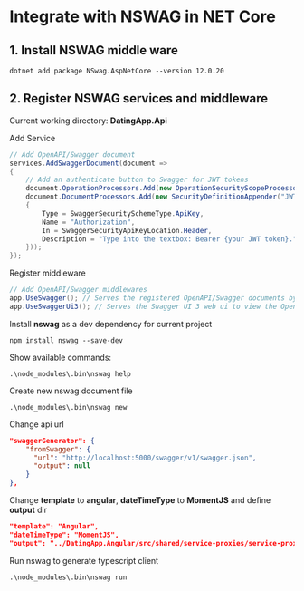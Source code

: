 # Integrate with NSWAG in NET Core

## 1. Install NSWAG middle ware

`dotnet add package NSwag.AspNetCore --version 12.0.20`

## 2. Register NSWAG services and middleware

Current working directory: **DatingApp.Api**

Add Service

```````C#
// Add OpenAPI/Swagger document
services.AddSwaggerDocument(document =>
{
    // Add an authenticate button to Swagger for JWT tokens
    document.OperationProcessors.Add(new OperationSecurityScopeProcessor("JWT"));
    document.DocumentProcessors.Add(new SecurityDefinitionAppender("JWT", new SwaggerSecurityScheme
    {
        Type = SwaggerSecuritySchemeType.ApiKey,
        Name = "Authorization",
        In = SwaggerSecurityApiKeyLocation.Header,
        Description = "Type into the textbox: Bearer {your JWT token}."
    }));
});
```````

Register middleware

````C#
// Add OpenAPI/Swagger middlewares
app.UseSwagger(); // Serves the registered OpenAPI/Swagger documents by default on `/swagger/{documentName}/swagger.json`
app.UseSwaggerUi3(); // Serves the Swagger UI 3 web ui to view the OpenAPI/Swagger documents by default on `/swagger`
````

Install **nswag** as a dev dependency for current project

    npm install nswag --save-dev

Show available commands:

    .\node_modules\.bin\nswag help

Create new nswag document file

    .\node_modules\.bin\nswag new

Change api url

```json
"swaggerGenerator": {
    "fromSwagger": {
      "url": "http://localhost:5000/swagger/v1/swagger.json",
      "output": null
    }
},
```

Change **template** to **angular**, **dateTimeType** to **MomentJS** and define **output** dir

```json
"template": "Angular",
"dateTimeType": "MomentJS",
"output": "../DatingApp.Angular/src/shared/service-proxies/service-proxies.ts"
```

Run nswag to generate typescript client

    .\node_modules\.bin\nswag run